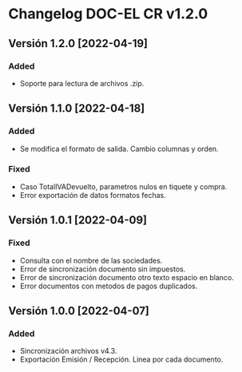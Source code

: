 # Changelog DOC-EL CR v1.2.0

## Versión 1.2.0 [2022-04-19]
### Added 
- Soporte para lectura de archivos .zip.

## Versión 1.1.0 [2022-04-18]
### Added
- Se modifica el formato de salida. Cambio columnas y orden.
### Fixed
- Caso TotalIVADevuelto, parametros nulos en tiquete y compra.
- Error exportación de datos formatos fechas.

## Versión 1.0.1 [2022-04-09]
### Fixed 
- Consulta con el nombre de las sociedades.
- Error de sincronización documento sin impuestos.
- Error de sincronización documento otro texto espacio en blanco.
- Error documentos con metodos de pagos duplicados.

## Versión 1.0.0 [2022-04-07]
### Added
- Sincronización archivos v4.3.
- Exportación Emisión / Recepción. Linea por cada documento.